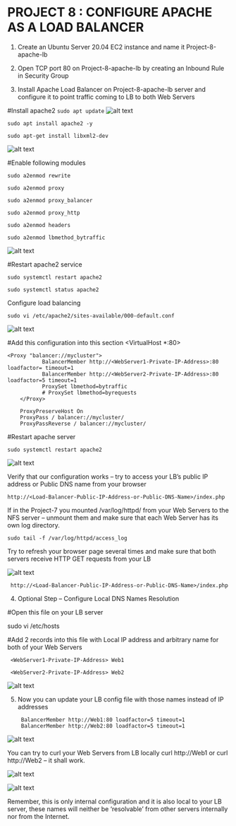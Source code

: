 # PROJECT 8 : CONFIGURE APACHE AS A LOAD BALANCER

1. Create an Ubuntu Server 20.04 EC2 instance and name it Project-8-apache-lb

2. Open TCP port 80 on Project-8-apache-lb by creating an Inbound Rule in Security Group

3. Install Apache Load Balancer on Project-8-apache-lb server and configure it to point traffic coming to LB to both Web Servers

#Install apache2
`sudo apt update`
![alt text](./images/2.png)

`sudo apt install apache2 -y`

`sudo apt-get install libxml2-dev`

![alt text](./images/3.png)

#Enable following modules

`sudo a2enmod rewrite`

`sudo a2enmod proxy`

`sudo a2enmod proxy_balancer`

`sudo a2enmod proxy_http`

`sudo a2enmod headers`

`sudo a2enmod lbmethod_bytraffic`

![alt text](./images/4.png)

#Restart apache2 service

`sudo systemctl restart apache2`

`sudo systemctl status apache2`

Configure load balancing

`sudo vi /etc/apache2/sites-available/000-default.conf`

![alt text](./images/5.png)

#Add this configuration into this section <VirtualHost *:80>  </VirtualHost>

    <Proxy "balancer://mycluster">
               BalancerMember http://<WebServer1-Private-IP-Address>:80 loadfactor= timeout=1
               BalancerMember http://<WebServer2-Private-IP-Address>:80 loadfactor=5 timeout=1
               ProxySet lbmethod=bytraffic
               # ProxySet lbmethod=byrequests
        </Proxy>

        ProxyPreserveHost On
        ProxyPass / balancer://mycluster/
        ProxyPassReverse / balancer://mycluster/

#Restart apache server

`sudo systemctl restart apache2`

![alt text](./images/6.png)

Verify that our configuration works – try to access your LB’s public IP address or Public DNS name from your browser

    http://<Load-Balancer-Public-IP-Address-or-Public-DNS-Name>/index.php

If in the Project-7 you mounted /var/log/httpd/ from your Web Servers to the NFS server – unmount them and make sure that each Web Server has its own log directory.

`sudo tail -f /var/log/httpd/access_log`

Try to refresh your browser page several times and make sure that both servers receive HTTP GET requests from your LB

![alt text](./images/7.png)

     http://<Load-Balancer-Public-IP-Address-or-Public-DNS-Name>/index.php 

4.  Optional Step – Configure Local DNS Names Resolution

#Open this file on your LB server

sudo vi /etc/hosts

#Add 2 records into this file with Local IP address and arbitrary name for both of your Web Servers

     <WebServer1-Private-IP-Address> Web1

     <WebServer2-Private-IP-Address> Web2

![alt text](./images/10.png)

5. Now you can update your LB config file with those names instead of IP addresses

        BalancerMember http://Web1:80 loadfactor=5 timeout=1
        BalancerMember http://Web2:80 loadfactor=5 timeout=1

![alt text](./images/9.png)

You can try to curl your Web Servers from LB locally curl http://Web1 or curl http://Web2 – it shall work.

![alt text](./images/8.png)

![alt text](./images/1.png)


Remember, this is only internal configuration and it is also local to your LB server, these names will neither be ‘resolvable’ from other servers internally nor from the Internet.